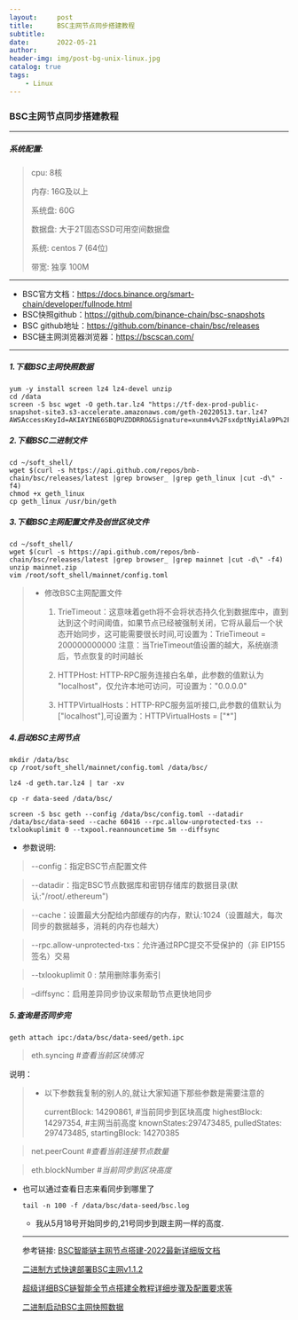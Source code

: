 ```yaml
---
layout:     post
title:      BSC主网节点同步搭建教程
subtitle:   
date:       2022-05-21
author:     
header-img: img/post-bg-unix-linux.jpg
catalog: true
tags:
    - Linux
---
```


### BSC主网节点同步搭建教程

***

##### 系统配置:

> cpu: 8核
>
> 内存: 16G及以上
>
> 系统盘: 60G
>
> 数据盘: 大于2T固态SSD可用空间数据盘
>
> 系统: centos 7 (64位)
>
> 带宽: 独享 100M



***

- BSC官方文档：https://docs.binance.org/smart-chain/developer/fullnode.html
- BSC快照github：https://github.com/binance-chain/bsc-snapshots
- BSC github地址：https://github.com/binance-chain/bsc/releases
- BSC链主网浏览器浏览器：https://bscscan.com/

***

##### 1.下载BSC主网快照数据

```
yum -y install screen lz4 lz4-devel unzip
cd /data
screen -S bsc wget -O geth.tar.lz4 "https://tf-dex-prod-public-snapshot-site3.s3-accelerate.amazonaws.com/geth-20220513.tar.lz4?AWSAccessKeyId=AKIAYINE6SBQPUZDDRRO&Signature=xunm4v%2FsxdptNyiAla9P%2F0%2BH2bs%3D&Expires=1655117944"
```



##### 2.下载BSC二进制文件

```
cd ~/soft_shell/
wget $(curl -s https://api.github.com/repos/bnb-chain/bsc/releases/latest |grep browser_ |grep geth_linux |cut -d\" -f4)
chmod +x geth_linux
cp geth_linux /usr/bin/geth
```



##### 3.下载BSC主网配置文件及创世区块文件

```
cd ~/soft_shell/
wget $(curl -s https://api.github.com/repos/bnb-chain/bsc/releases/latest |grep browser_ |grep mainnet |cut -d\" -f4)
unzip mainnet.zip
vim /root/soft_shell/mainnet/config.toml
```



> - 修改BSC主网配置文件
>
>   1. TrieTimeout：这意味着geth将不会将状态持久化到数据库中，直到达到这个时间阈值，如果节点已经被强制关闭，它将从最后一个状态开始同步，这可能需要很长时间,可设置为：TrieTimeout
>      = 200000000000
>      注意：当TrieTimeout值设置的越大，系统崩溃后，节点恢复的时间越长
>
>   2. HTTPHost: HTTP-RPC服务连接白名单，此参数的值默认为 "localhost"，仅允许本地可访问，可设置为："0.0.0.0"
>
>   3. HTTPVirtualHosts：HTTP-RPC服务监听接口,此参数的值默认为 ["localhost"],可设置为：HTTPVirtualHosts = ["*"]



##### 4.启动BSC主网节点

```
mkdir /data/bsc
cp /root/soft_shell/mainnet/config.toml /data/bsc/

lz4 -d geth.tar.lz4 | tar -xv

cp -r data-seed /data/bsc/

screen -S bsc geth --config /data/bsc/config.toml --datadir /data/bsc/data-seed --cache 60416 --rpc.allow-unprotected-txs --txlookuplimit 0 --txpool.reannouncetime 5m --diffsync
```

- 参数说明:

> --config：指定BSC节点配置文件

> --datadir：指定BSC节点数据库和密钥存储库的数据目录(默认:"/root/.ethereum")

> --cache：设置最大分配给内部缓存的内存，默认:1024（设置越大，每次同步的数据越多，消耗的内存也越大）

> --rpc.allow-unprotected-txs：允许通过RPC提交不受保护的（非 EIP155 签名）交易

> --txlookuplimit 0 : 禁用删除事务索引

> –diffsync：启用差异同步协议来帮助节点更快地同步



##### 5.查询是否同步完

```
geth attach ipc:/data/bsc/data-seed/geth.ipc
```

> eth.syncing               *#查看当前区块情况*

说明：

> - 以下参数我复制的别人的,就让大家知道下那些参数是需要注意的
>
>   currentBlock: 14290861, #当前同步到区块高度
>   highestBlock: 14297354, #主网当前高度
>   knownStates:297473485,
>   pulledStates: 297473485,
>   startingBlock: 14270385

> net.peerCount	  *#查看当前连接节点数量*

> eth.blockNumber     *#当前同步到区块高度* 

- 也可以通过查看日志来看同步到哪里了

  ```
  tail -n 100 -f /data/bsc/data-seed/bsc.log
  ```

  

  - 我从5月18号开始同步的,21号同步到跟主网一样的高度.

  ***

  参考链接:
  [BSC智能链主网节点搭建-2022最新详细版文档](https://learnblockchain.cn/article/3973)

  [二进制方式快速部署BSC主网v1.1.2](https://learnblockchain.cn/article/2953)

  [超级详细BSC链智能全节点搭建全教程详细步骤及配置要求等](https://learnblockchain.cn/article/3621)

  [二进制启动BSC主网快照数据](https://segmentfault.com/a/1190000040425692)